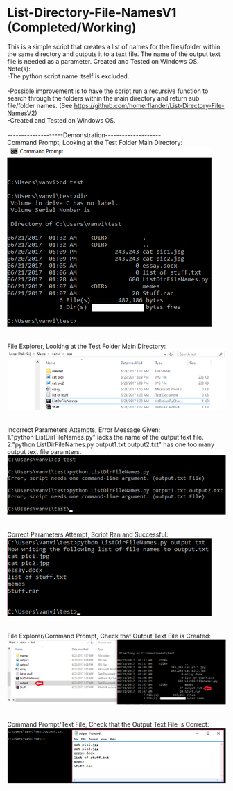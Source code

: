 # List-Directory-File-NamesV1 (Completed/Working)
This is a simple script that creates a list of names for the files/folder within the same directory and outputs it to a text file. The name of the output text file is needed as a parameter. Created and Tested on Windows OS. <br />
Note(s): <br />
-The python script name itself is excluded. <br />
<br />
-Possible improvement is to have the script run a recursive function to search through the folders within the main directory and return sub file/folder names. (See https://github.com/homerflander/List-Directory-File-NamesV2) <br />
-Created and Tested on Windows OS. <br />
<br />
--------------------Demonstration--------------------<br />
Command Prompt, Looking at the Test Folder Main Directory: <br />
![cdmfolder](/demo/1.png)
<br /><br /><br />
File Explorer, Looking at the Test Folder Main Directory: <br />
![explorerfolder](/demo/2.png)
<br /><br /><br />
Incorrect Parameters Attempts, Error Message Given: <br />
1."python ListDirFileNames.py" lacks the name of the output text file.<br />
2."python ListDirFileNames.py output1.txt output2.txt" has one too many output text file paramters.<br />
![wrong](/demo/3.png)
<br /><br /><br />
Correct Parameters Attempt, Script Ran and Successful: <br />
![correct](/demo/4.png)
<br /><br /><br />
File Explorer/Command Prompt, Check that Output Text File is Created: <br />
![check1](/demo/6.png)
<br /><br /><br />
Command Prompt/Text File, Check that the Output Text File is Correct: <br />
![check2](/demo/5.png)
